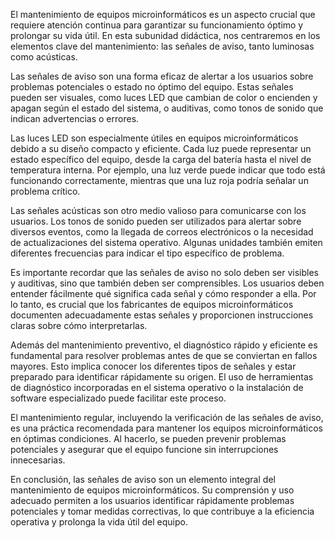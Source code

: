 El mantenimiento de equipos microinformáticos es un aspecto crucial que requiere atención continua para garantizar su funcionamiento óptimo y prolongar su vida útil. En esta subunidad didáctica, nos centraremos en los elementos clave del mantenimiento: las señales de aviso, tanto luminosas como acústicas.

Las señales de aviso son una forma eficaz de alertar a los usuarios sobre problemas potenciales o estado no óptimo del equipo. Estas señales pueden ser visuales, como luces LED que cambian de color o encienden y apagan según el estado del sistema, o auditivas, como tonos de sonido que indican advertencias o errores.

Las luces LED son especialmente útiles en equipos microinformáticos debido a su diseño compacto y eficiente. Cada luz puede representar un estado específico del equipo, desde la carga del batería hasta el nivel de temperatura interna. Por ejemplo, una luz verde puede indicar que todo está funcionando correctamente, mientras que una luz roja podría señalar un problema crítico.

Las señales acústicas son otro medio valioso para comunicarse con los usuarios. Los tonos de sonido pueden ser utilizados para alertar sobre diversos eventos, como la llegada de correos electrónicos o la necesidad de actualizaciones del sistema operativo. Algunas unidades también emiten diferentes frecuencias para indicar el tipo específico de problema.

Es importante recordar que las señales de aviso no solo deben ser visibles y auditivas, sino que también deben ser comprensibles. Los usuarios deben entender fácilmente qué significa cada señal y cómo responder a ella. Por lo tanto, es crucial que los fabricantes de equipos microinformáticos documenten adecuadamente estas señales y proporcionen instrucciones claras sobre cómo interpretarlas.

Además del mantenimiento preventivo, el diagnóstico rápido y eficiente es fundamental para resolver problemas antes de que se conviertan en fallos mayores. Esto implica conocer los diferentes tipos de señales y estar preparado para identificar rápidamente su origen. El uso de herramientas de diagnóstico incorporadas en el sistema operativo o la instalación de software especializado puede facilitar este proceso.

El mantenimiento regular, incluyendo la verificación de las señales de aviso, es una práctica recomendada para mantener los equipos microinformáticos en óptimas condiciones. Al hacerlo, se pueden prevenir problemas potenciales y asegurar que el equipo funcione sin interrupciones innecesarias.

En conclusión, las señales de aviso son un elemento integral del mantenimiento de equipos microinformáticos. Su comprensión y uso adecuado permiten a los usuarios identificar rápidamente problemas potenciales y tomar medidas correctivas, lo que contribuye a la eficiencia operativa y prolonga la vida útil del equipo.
